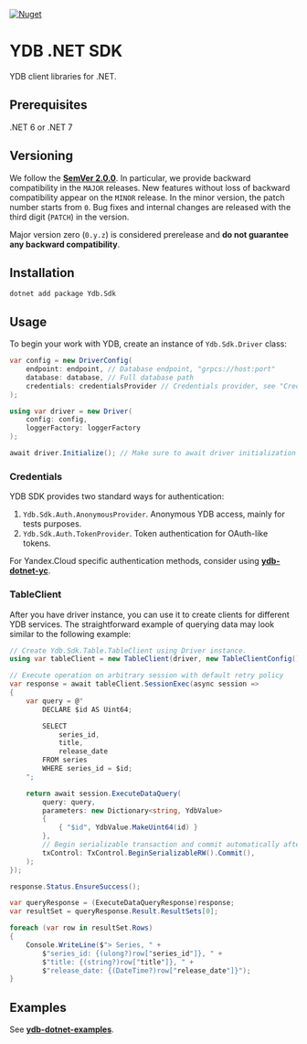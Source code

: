 [![Nuget](https://img.shields.io/nuget/v/Ydb.Sdk)](https://www.nuget.org/packages/Ydb.Sdk/)

# YDB .NET SDK
YDB client libraries for .NET.

## Prerequisites
.NET 6 or .NET 7

## Versioning

We follow the **[SemVer 2.0.0](https://semver.org)**. In particular, we provide backward compatibility in the `MAJOR` releases. New features without loss of backward compatibility appear on the `MINOR` release. In the minor version, the patch number starts from `0`. Bug fixes and internal changes are released with the third digit (`PATCH`) in the version.

Major version zero (`0.y.z`) is considered prerelease and **do not guarantee any backward compatibility**.

## Installation

```
dotnet add package Ydb.Sdk
```

## Usage

To begin your work with YDB, create an instance of `Ydb.Sdk.Driver` class:
```c#
var config = new DriverConfig(
    endpoint: endpoint, // Database endpoint, "grpcs://host:port"
    database: database, // Full database path
    credentials: credentialsProvider // Credentials provider, see "Credentials" section
);

using var driver = new Driver(
    config: config,
    loggerFactory: loggerFactory
);

await driver.Initialize(); // Make sure to await driver initialization
```

### Credentials
YDB SDK provides two standard ways for authentication:
1) `Ydb.Sdk.Auth.AnonymousProvider`. Anonymous YDB access, mainly for tests purposes.
2) `Ydb.Sdk.Auth.TokenProvider`. Token authentication for OAuth-like tokens.

For Yandex.Cloud specific authentication methods, consider using **[ydb-dotnet-yc](https://github.com/ydb-platform/ydb-dotnet-yc)**.

### TableClient
After you have driver instance, you can use it to create clients for different YDB services. The straightforward example of querying data may look similar to the following example:

```c#
// Create Ydb.Sdk.Table.TableClient using Driver instance.
using var tableClient = new TableClient(driver, new TableClientConfig());

// Execute operation on arbitrary session with default retry policy
var response = await tableClient.SessionExec(async session =>
{
    var query = @"
        DECLARE $id AS Uint64;

        SELECT
            series_id,
            title,
            release_date
        FROM series
        WHERE series_id = $id;
    ";

    return await session.ExecuteDataQuery(
        query: query,
        parameters: new Dictionary<string, YdbValue>
        {
            { "$id", YdbValue.MakeUint64(id) }
        },
        // Begin serializable transaction and commit automatically after query execution
        txControl: TxControl.BeginSerializableRW().Commit(),
    );
});

response.Status.EnsureSuccess();

var queryResponse = (ExecuteDataQueryResponse)response;
var resultSet = queryResponse.Result.ResultSets[0];

foreach (var row in resultSet.Rows)
{
    Console.WriteLine($"> Series, " +
        $"series_id: {(ulong?)row["series_id"]}, " +
        $"title: {(string?)row["title"]}, " +
        $"release_date: {(DateTime?)row["release_date"]}");
}
```

## Examples

See **[ydb-dotnet-examples](https://github.com/ydb-platform/ydb-dotnet-examples)**.
